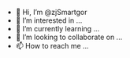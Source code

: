 - 👋 Hi, I’m @zjSmartgor
- 👀 I’m interested in ...
- 🌱 I’m currently learning ...
- 💞️ I’m looking to collaborate on ...
- 📫 How to reach me ...

<!---
zjSmartgor/zjSmartgor is a ✨ special ✨ repository because its `README.md` (this file) appears on your GitHub profile.
You can click the Preview link to take a look at your changes.
--->
